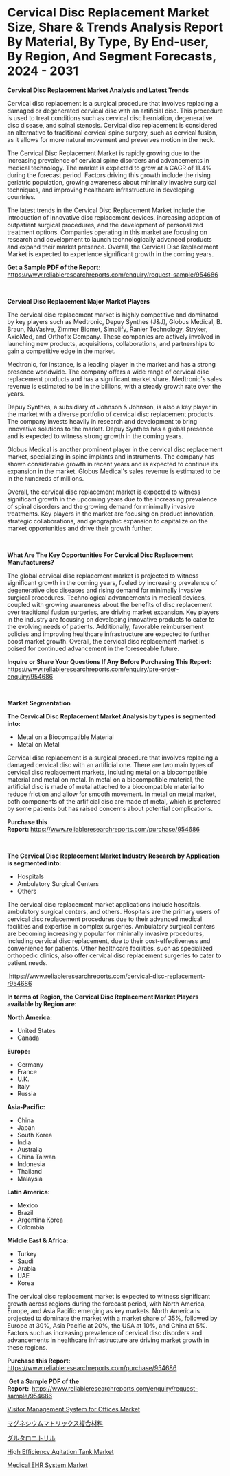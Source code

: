 <p><h1>Cervical Disc Replacement Market Size, Share & Trends Analysis Report By Material, By Type, By End-user, By Region, And Segment Forecasts, 2024 - 2031</h1></p><p><strong>Cervical Disc Replacement Market Analysis and Latest Trends</strong></p>
<p><p>Cervical disc replacement is a surgical procedure that involves replacing a damaged or degenerated cervical disc with an artificial disc. This procedure is used to treat conditions such as cervical disc herniation, degenerative disc disease, and spinal stenosis. Cervical disc replacement is considered an alternative to traditional cervical spine surgery, such as cervical fusion, as it allows for more natural movement and preserves motion in the neck.</p><p>The Cervical Disc Replacement Market is rapidly growing due to the increasing prevalence of cervical spine disorders and advancements in medical technology. The market is expected to grow at a CAGR of 11.4% during the forecast period. Factors driving this growth include the rising geriatric population, growing awareness about minimally invasive surgical techniques, and improving healthcare infrastructure in developing countries.</p><p>The latest trends in the Cervical Disc Replacement Market include the introduction of innovative disc replacement devices, increasing adoption of outpatient surgical procedures, and the development of personalized treatment options. Companies operating in this market are focusing on research and development to launch technologically advanced products and expand their market presence. Overall, the Cervical Disc Replacement Market is expected to experience significant growth in the coming years.</p></p>
<p><strong>Get a Sample PDF of the Report:&nbsp;</strong> <a href="https://www.reliableresearchreports.com/enquiry/request-sample/954686">https://www.reliableresearchreports.com/enquiry/request-sample/954686</a></p>
<p>&nbsp;</p>
<p><strong>Cervical Disc Replacement Major Market Players</strong></p>
<p><p>The cervical disc replacement market is highly competitive and dominated by key players such as Medtronic, Depuy Synthes (J&J), Globus Medical, B. Braun, NuVasive, Zimmer Biomet, Simplify, Ranier Technology, Stryker, AxioMed, and Orthofix Company. These companies are actively involved in launching new products, acquisitions, collaborations, and partnerships to gain a competitive edge in the market.</p><p>Medtronic, for instance, is a leading player in the market and has a strong presence worldwide. The company offers a wide range of cervical disc replacement products and has a significant market share. Medtronic's sales revenue is estimated to be in the billions, with a steady growth rate over the years.</p><p>Depuy Synthes, a subsidiary of Johnson & Johnson, is also a key player in the market with a diverse portfolio of cervical disc replacement products. The company invests heavily in research and development to bring innovative solutions to the market. Depuy Synthes has a global presence and is expected to witness strong growth in the coming years.</p><p>Globus Medical is another prominent player in the cervical disc replacement market, specializing in spine implants and instruments. The company has shown considerable growth in recent years and is expected to continue its expansion in the market. Globus Medical's sales revenue is estimated to be in the hundreds of millions.</p><p>Overall, the cervical disc replacement market is expected to witness significant growth in the upcoming years due to the increasing prevalence of spinal disorders and the growing demand for minimally invasive treatments. Key players in the market are focusing on product innovation, strategic collaborations, and geographic expansion to capitalize on the market opportunities and drive their growth further.</p></p>
<p>&nbsp;</p>
<p><strong>What Are The Key Opportunities For Cervical Disc Replacement Manufacturers?</strong></p>
<p><p>The global cervical disc replacement market is projected to witness significant growth in the coming years, fueled by increasing prevalence of degenerative disc diseases and rising demand for minimally invasive surgical procedures. Technological advancements in medical devices, coupled with growing awareness about the benefits of disc replacement over traditional fusion surgeries, are driving market expansion. Key players in the industry are focusing on developing innovative products to cater to the evolving needs of patients. Additionally, favorable reimbursement policies and improving healthcare infrastructure are expected to further boost market growth. Overall, the cervical disc replacement market is poised for continued advancement in the foreseeable future.</p></p>
<p><strong>Inquire or Share Your Questions If Any Before Purchasing This Report:</strong> <a href="https://www.reliableresearchreports.com/enquiry/pre-order-enquiry/954686">https://www.reliableresearchreports.com/enquiry/pre-order-enquiry/954686</a></p>
<p>&nbsp;</p>
<p><strong>Market Segmentation</strong></p>
<p><strong>The Cervical Disc Replacement Market Analysis by types is segmented into:</strong></p>
<p><ul><li>Metal on a Biocompatible Material</li><li>Metal on Metal</li></ul></p>
<p><p>Cervical disc replacement is a surgical procedure that involves replacing a damaged cervical disc with an artificial one. There are two main types of cervical disc replacement markets, including metal on a biocompatible material and metal on metal. In metal on a biocompatible material, the artificial disc is made of metal attached to a biocompatible material to reduce friction and allow for smooth movement. In metal on metal market, both components of the artificial disc are made of metal, which is preferred by some patients but has raised concerns about potential complications.</p></p>
<p><strong>Purchase this Report:&nbsp;</strong><a href="https://www.reliableresearchreports.com/purchase/954686">https://www.reliableresearchreports.com/purchase/954686</a></p>
<p>&nbsp;</p>
<p><strong>The Cervical Disc Replacement Market Industry Research by Application is segmented into:</strong></p>
<p><ul><li>Hospitals</li><li>Ambulatory Surgical Centers</li><li>Others</li></ul></p>
<p><p>The cervical disc replacement market applications include hospitals, ambulatory surgical centers, and others. Hospitals are the primary users of cervical disc replacement procedures due to their advanced medical facilities and expertise in complex surgeries. Ambulatory surgical centers are becoming increasingly popular for minimally invasive procedures, including cervical disc replacement, due to their cost-effectiveness and convenience for patients. Other healthcare facilities, such as specialized orthopedic clinics, also offer cervical disc replacement surgeries to cater to patient needs.</p></p>
<p><a href="https://www.reliableresearchreports.com/cervical-disc-replacement-r954686">&nbsp;https://www.reliableresearchreports.com/cervical-disc-replacement-r954686</a></p>
<p><strong>In terms of Region, the Cervical Disc Replacement Market Players available by Region are:</strong></p>
<p>
    <p> <strong> North America: </strong>
        <ul>
            <li>United States</li>
            <li>Canada</li>
        </ul>
        </p> 
    <p> <strong> Europe: </strong>
        <ul>
            <li>Germany</li>
            <li>France</li>
            <li>U.K.</li>
            <li>Italy</li>
            <li>Russia</li>
        </ul>
        </p> 
    <p> <strong> Asia-Pacific: </strong>
        <ul>
            <li>China</li>
            <li>Japan</li>
            <li>South Korea</li>
            <li>India</li>
            <li>Australia</li>
            <li>China Taiwan</li>
            <li>Indonesia</li>
            <li>Thailand</li>
            <li>Malaysia</li>
        </ul>
        </p> 
    <p> <strong> Latin America: </strong>
        <ul>
            <li>Mexico</li>
            <li>Brazil</li>
            <li>Argentina Korea</li>
            <li>Colombia</li>
        </ul>
        </p> 
    <p> <strong> Middle East & Africa: </strong>
        <ul>
            <li>Turkey</li>
            <li>Saudi</li>
            <li>Arabia</li>
            <li>UAE</li>
            <li>Korea</li>
        </ul>
    </p>
    </p>
<p><p>The cervical disc replacement market is expected to witness significant growth across regions during the forecast period, with North America, Europe, and Asia Pacific emerging as key markets. North America is projected to dominate the market with a market share of 35%, followed by Europe at 30%, Asia Pacific at 20%, the USA at 10%, and China at 5%. Factors such as increasing prevalence of cervical disc disorders and advancements in healthcare infrastructure are driving market growth in these regions.</p></p>
<p><strong>Purchase this Report: </strong><a href="https://www.reliableresearchreports.com/purchase/954686">https://www.reliableresearchreports.com/purchase/954686</a></p>
<p>&nbsp;<strong>Get a Sample PDF of the Report:&nbsp;&nbsp;</strong><a href="https://www.reliableresearchreports.com/enquiry/request-sample/954686">https://www.reliableresearchreports.com/enquiry/request-sample/954686</a></p>
<p><strong></strong></p>
<p><p><a href="https://github.com/BryceTownsendr/Market-Research-Report-List-4/blob/main/visitor-management-system-for-offices-market.md">Visitor Management System for Offices Market</a></p><p><a href="https://medium.com/@diegoskiles2023/%E3%83%9E%E3%82%B0%E3%83%8D%E3%82%B7%E3%82%A6%E3%83%A0%E3%83%9E%E3%83%88%E3%83%AA%E3%83%83%E3%82%AF%E3%82%B9%E8%A4%87%E5%90%88%E6%9D%90%E6%96%99%E5%B8%82%E5%A0%B4%E3%81%AE%E3%83%88%E3%83%AC%E3%83%B3%E3%83%89%E3%81%A8%E5%B8%82%E5%A0%B4%E5%88%86%E6%9E%90%E3%81%AF-2024%E5%B9%B4%E3%81%8B%E3%82%892031%E5%B9%B4%E3%81%BE%E3%81%A7%E3%81%AE%E6%9C%9F%E9%96%93%E3%81%AB%E4%BA%88%E6%B8%AC%E3%81%95%E3%82%8C%E3%81%A6%E3%81%84%E3%81%BE%E3%81%99-63eb75042f7a">マグネシウムマトリックス複合材料</a></p><p><a href="https://medium.com/@alejandroramirez23k/%E3%82%B0%E3%83%AB%E3%82%BF%E3%83%AD%E3%83%8B%E3%83%88%E3%83%AA%E3%83%AB%E5%B8%82%E5%A0%B4%E3%81%AE%E8%A6%8F%E6%A8%A1-cagr-%E3%83%88%E3%83%AC%E3%83%B3%E3%83%89-2024%E5%B9%B4%E3%81%8B%E3%82%892030%E5%B9%B4%E3%81%BE%E3%81%A7-c18bdc296bed">グルタロニトリル</a></p><p><a href="https://www.linkedin.com/pulse/analyzing-high-efficiency-agitation-tank-market-global-industry-kl8ec">High Efficiency Agitation Tank Market</a></p><p><a href="https://github.com/AnnChovey2023/Market-Research-Report-List-1/blob/main/medical-ehr-system-market.md">Medical EHR System Market</a></p></p>